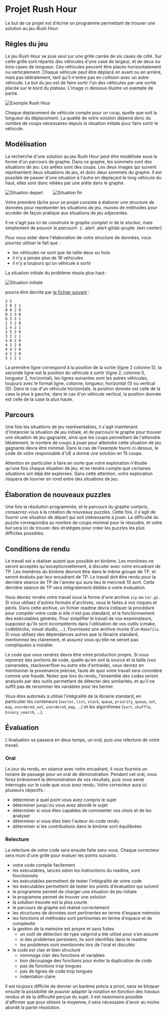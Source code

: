 # Projet Rush Hour

Le but de ce projet est d'écrire un programme permettant de trouver une
solution au jeu *Rush Hour*.

## Règles du jeu

Le jeu Rush Hour se joue seul sur une grille carrée de six cases de côté. Sur
cette grille sont répartis des véhicules d'une case de largeur, et de deux ou
trois cases de longueur. Ces véhicules peuvent être placés horizontalement ou
verticalement. Chaque véhicule peut être déplacé en avant ou en arrière, mais
pas latéralement, tant qu'il n'entre pas en collision avec un autre véhicule.
Le but du jeu est de faire sortir l'un des véhicules par une sortie placée sur
le bord du plateau. L'image ci dessous illustre un exemple de partie.

![Exemple Rush Hour](Sujet/rush_hour.gif)

Chaque déplacement de véhicule compte pour un coup, quelle que soit la longueur
du déplacement. La qualité de votre solution dépend donc du nombre de coups
nécessaires depuis la situation initiale pour faire sortir le véhicule.

## Modélisation

La recherche d'une solution au jeu Rush Hour peut être modélisée sous la forme
d'un parcours de graphe. Dans ce graphe, les sommets sont des situations de jeu.
Les arêtes sont des coups. Les deux images qui suivent représentent deux
situations de jeu, et donc deux sommets du graphe. Il est possible de passer
d'une situation à l'autre en déplaçant le long véhicule du haut, elles sont donc
reliées par une arête dans le graphe.

![Situation depart](Sujet/rush_hour_situation_start.png)
&nbsp;&nbsp;&nbsp;&nbsp;&nbsp;&nbsp;
![Situation fin](Sujet/rush_hour_situation_end.png)

Votre première tâche pour ce projet consiste à élaborer une structure de données
pour représenter les situations de jeu, munies de méthodes pour accéder de
façon pratique aux situations de jeu adjacentes.

Il ne s'agit pas ici de *construire le graphe complet* ni de le *stocker*, mais
simplement de pouvoir le *parcourir*.
{: .alert .alert-gitlab-pruple .text-center}

Pour vous aider dans l'élaboration de votre structure de données, vous pourrez
utiliser le fait que :

* les véhicules ne sont que de taille deux ou trois
* il n'y a jamais plus de 16 véhicules
* il n'y a toujours qu'un véhicule à sortir

La situation initiale du problème résolu plus haut :

![Situation initiale](Sujet/rush_hour_initial.png)

pourra être décrite par [le fichier suivant](Sujet/puzzle.txt) :

```
2 5
2 0 2 1
0 0 2 0
0 2 3 0
0 3 3 1
1 3 2 0
1 4 2 1
2 5 2 0
3 3 2 1
4 0 2 0
4 3 2 0
4 4 2 0
4 5 2 0
5 1 2 1
```
La première ligne correspond à la position de la sortie (ligne 2 colonne 5), la
seconde ligne est la position du véhicule à sortir (ligne 2, colonne 0, longueur
2, horizontal), les lignes suivantes sont les autres véhicules, toujours avec le
format ligne, colonne, longueur, horizontal (1) ou vertical (0). Dans le cas
d'un véhicule horizontale, la position donnée est celle de la case la plus à
gauche, dans le cas d'un véhicule vertical, la position donnée est celle de la
case la plus haute.

## Parcours

Une fois les situations de jeu représentables, il s'agit maintenant d'instancier
la situation de jeu initiale, et de parcourir le graphe pour trouver une
situation de jeu gagnante, ainsi que les coups permettant de l'atteindre.
Idéalement, le nombre de coups à jouer pour atteindre cette situation de jeu
gagnante devra être minimal. Dans le cas de l'exemple fourni ci-dessus, le code
de votre responsable d'UE a donné une solution en 15 coups.

Attention en particulier à faire en sorte que votre exploration n'étudie qu'une
fois chaque situation de jeu, et se rendre compte que certaines situations ont
déjà été explorées. Sans cette attention, votre exploration risquera de tourner
en rond entre des situations de jeu.

## Élaboration de nouveaux puzzles

Une fois la résolution programmée, et le parcours du graphe compris,
consacrez-vous à la création de nouveaux puzzles. Cette fois, il s'agit de
fournir une situation de départ qui soit intéressante à jouer. La difficulté du
puzzle correspondra au nombre de coups minimal pour le résoudre, et votre but
sera ici de trouver des stratégies pour créer les puzzles les plus difficiles
possibles.

## Conditions de rendu

Le travail est a réaliser autant que possible en binôme. Les monômes ne seront
acceptés qu'exceptionnellement, à discuter avec votre encadrant de TP. Les
membres du binôme devront être dans le même groupe de TP, et seront évalués par
leur encadrant de TP. Le travail doit être rendu pour la dernière séance de TP
de l'année qui aura lieu le mercredi 10 avril. Cette dernière séance de TP sera
intégralement dédiée à votre évaluation.

Vous devrez rendre votre travail sous la forme d'une archive `zip` ou `tar.gz`.
Si vous utilisez d'autres formats d'archives, vous le faites à vos risques et
périls. Dans cette archive, un fichier readme devra indiquer la procédure pour
compiler votre code si elle n'est pas standard, et le fonctionnement des
exécutables générés. Pour simplifier le travail de vos examinateurs, supposez
qu'ils sont incompétents dans l'utilisation de vos outils (cmake, codeblocks,
visual studio, ...). Fournissez une archive munie d'un `Makefile`. Si vous
utilisez des dépendances autres que la librairie standard, mentionnez les
clairement, et assurez vous qu'elle ne seront pas compliquées à installer.

Le code que vous rendrez devra être votre production propre. Si vous reprenez
des portions de code, quelle qu'en soit la source et la taille (vos camarades,
stackoverflow ou autre site d'entraide), vous devrez en mentionner la provenance
précise, faute de quoi votre travail sera considéré comme une fraude. Notez que
lors du rendu, l'ensemble des codes seront analysés par des outils permettant de
détecter des similarités, et qu'il ne suffit pas de renommer les variables pour
les berner.

Vous êtes autorisés à utilisé l'intégralité de la librairie standard, en
particulier les conteneurs (`vector`, `list`, `stack`, `queue`,
`priority_queue`, `set`, `map`, `unordered_set`, `unordered_map`, ...) et les
algorithmes (`sort`, `shuffle`, `binary_search`, ...).

## Évaluation

L'évaluation se passera en deux temps, un oral, puis une relecture de votre
travail.

### Oral

Le jour du rendu, en séance avec votre encadrant, il vous fournira un horaire de
passage pour un oral de démonstration.  Pendant cet oral, vous ferez brièvement
la démonstration de vos résultats, puis vous serez interrogés sur le code que
vous avez rendu. Votre correcteur aura ici plusieurs objectifs :

* déterminer à quel point vous avez compris le sujet
* déterminer jusqu'où vous avez abordé le sujet
* déterminer si vous êtes capables de commenter vos choix et de les analyser
* déterminer si vous êtes bien l'auteur du code rendu
* déterminer si les contributions dans le binôme sont équilibrées

### Relecture

La relecture de votre code sera ensuite faite sans vous. Chaque correcteur sera
muni d'une grille pour évaluer les points suivants :

* votre code compile facilement
* les exécutables, lancés selon les instructions du readme, sont fonctionnels
* les exécutables permettent de tester l'intégralité de votre code
* les exécutables permettent de tester les points d'évaluation qui suivent
* le programme permet de charger une situation de jeu initiale
* le programme permet de trouver une solution 
* la solution trouvée est la plus courte
* le parcours de graphe est réalisé correctement
* les structures de données sont pertinentes en terme d'espace mémoire
* les fonctions et méthodes sont pertinentes en terme d'espace et de complexité
* la gestion de la mémoire est propre et sans fuites
  * un outil de détection de type valgrind a été utilisé pour s'en assurer
  * si des problèmes persistent, ils sont identifiés dans le readme
  * les problèmes sont mentionnés lors de l'oral et discutés
* le code est clair et bien structuré
  * nommage clair des fonctions et variables
  * bon découpage des fonctions pour éviter la duplication de code
  * pas de fonctions trop longues
  * pas de lignes de code trop longues
  * indentation claire

Il est toujours difficile de donner un barème précis a priori, sans se bloquer
ensuite la possibilité de pouvoir adapter la notation en fonction des travaux
rendus et de la difficulté perçue du sujet. Il est néanmoins possible d'affirmer
que pour obtenir la moyenne, il sera nécessaire d'avoir au moins abordé la
partie résolution.
